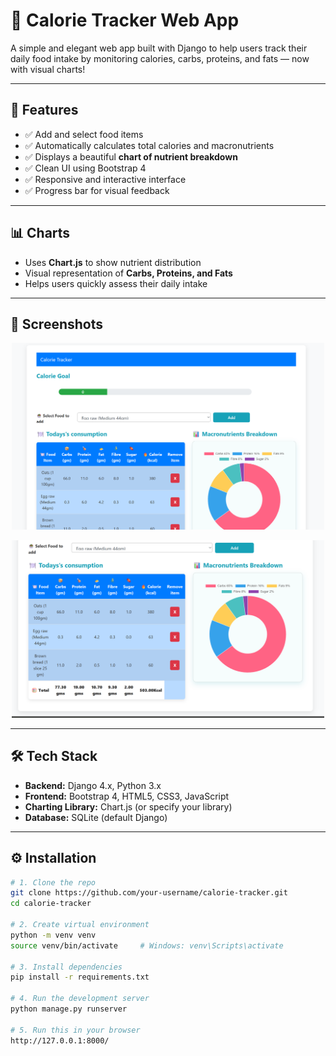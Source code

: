 # 🥗 Calorie Tracker Web App

A simple and elegant web app built with Django to help users track their daily food intake by monitoring calories, carbs, proteins, and fats — now with visual charts!

---

## 🚀 Features

- ✅ Add and select food items
- ✅ Automatically calculates total calories and macronutrients
- ✅ Displays a beautiful **chart of nutrient breakdown**
- ✅ Clean UI using Bootstrap 4
- ✅ Responsive and interactive interface
- ✅ Progress bar for visual feedback

---

## 📊 Charts

- Uses **Chart.js**  to show nutrient distribution
- Visual representation of **Carbs, Proteins, and Fats**
- Helps users quickly assess their daily intake

---

## 📸 Screenshots
<p align="center">
  <img src="images/screenshot17.png" width="500" />
</p>

<p align="center">
  <img src="images/screenshot18.png" width="500" />
</p>



---

## 🛠️ Tech Stack

- **Backend:** Django 4.x, Python 3.x
- **Frontend:** Bootstrap 4, HTML5, CSS3, JavaScript
- **Charting Library:** Chart.js (or specify your library)
- **Database:** SQLite (default Django)

---

## ⚙️ Installation

```bash
# 1. Clone the repo
git clone https://github.com/your-username/calorie-tracker.git
cd calorie-tracker

# 2. Create virtual environment
python -m venv venv
source venv/bin/activate     # Windows: venv\Scripts\activate

# 3. Install dependencies
pip install -r requirements.txt

# 4. Run the development server
python manage.py runserver

# 5. Run this in your browser
http://127.0.0.1:8000/ 
